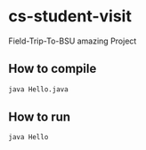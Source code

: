 # cs-student-visit
Field-Trip-To-BSU
amazing Project
## How to compile

```bash
java Hello.java
```
## How to run

```bash
java Hello
```
